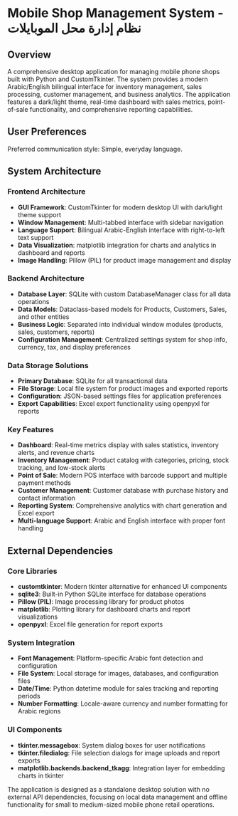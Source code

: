 # Mobile Shop Management System - نظام إدارة محل الموبايلات

## Overview

A comprehensive desktop application for managing mobile phone shops built with Python and CustomTkinter. The system provides a modern Arabic/English bilingual interface for inventory management, sales processing, customer management, and business analytics. The application features a dark/light theme, real-time dashboard with sales metrics, point-of-sale functionality, and comprehensive reporting capabilities.

## User Preferences

Preferred communication style: Simple, everyday language.

## System Architecture

### Frontend Architecture
- **GUI Framework**: CustomTkinter for modern desktop UI with dark/light theme support
- **Window Management**: Multi-tabbed interface with sidebar navigation
- **Language Support**: Bilingual Arabic-English interface with right-to-left text support
- **Data Visualization**: matplotlib integration for charts and analytics in dashboard and reports
- **Image Handling**: Pillow (PIL) for product image management and display

### Backend Architecture
- **Database Layer**: SQLite with custom DatabaseManager class for all data operations
- **Data Models**: Dataclass-based models for Products, Customers, Sales, and other entities
- **Business Logic**: Separated into individual window modules (products, sales, customers, reports)
- **Configuration Management**: Centralized settings system for shop info, currency, tax, and display preferences

### Data Storage Solutions
- **Primary Database**: SQLite for all transactional data
- **File Storage**: Local file system for product images and exported reports
- **Configuration**: JSON-based settings files for application preferences
- **Export Capabilities**: Excel export functionality using openpyxl for reports

### Key Features
- **Dashboard**: Real-time metrics display with sales statistics, inventory alerts, and revenue charts
- **Inventory Management**: Product catalog with categories, pricing, stock tracking, and low-stock alerts
- **Point of Sale**: Modern POS interface with barcode support and multiple payment methods
- **Customer Management**: Customer database with purchase history and contact information
- **Reporting System**: Comprehensive analytics with chart generation and Excel export
- **Multi-language Support**: Arabic and English interface with proper font handling

## External Dependencies

### Core Libraries
- **customtkinter**: Modern tkinter alternative for enhanced UI components
- **sqlite3**: Built-in Python SQLite interface for database operations
- **Pillow (PIL)**: Image processing library for product photos
- **matplotlib**: Plotting library for dashboard charts and report visualizations
- **openpyxl**: Excel file generation for report exports

### System Integration
- **Font Management**: Platform-specific Arabic font detection and configuration
- **File System**: Local storage for images, databases, and configuration files
- **Date/Time**: Python datetime module for sales tracking and reporting periods
- **Number Formatting**: Locale-aware currency and number formatting for Arabic regions

### UI Components
- **tkinter.messagebox**: System dialog boxes for user notifications
- **tkinter.filedialog**: File selection dialogs for image uploads and report exports
- **matplotlib.backends.backend_tkagg**: Integration layer for embedding charts in tkinter

The application is designed as a standalone desktop solution with no external API dependencies, focusing on local data management and offline functionality for small to medium-sized mobile phone retail operations.